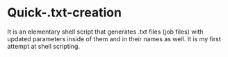 # Quick-.txt-creation
It is an elementary shell script that generates .txt files (job files) with updated parameters inside of them and in their names as well. It is my first attempt at shell scripting.
